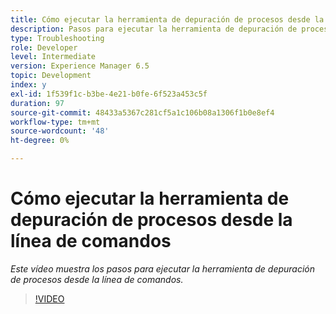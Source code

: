 ```yaml
---
title: Cómo ejecutar la herramienta de depuración de procesos desde la línea de comandos
description: Pasos para ejecutar la herramienta de depuración de procesos desde la línea de comandos para eliminar registros de la tabla Administrador de trabajos
type: Troubleshooting
role: Developer
level: Intermediate
version: Experience Manager 6.5
topic: Development
index: y
exl-id: 1f539f1c-b3be-4e21-b0fe-6f523a453c5f
duration: 97
source-git-commit: 48433a5367c281cf5a1c106b08a1306f1b0e8ef4
workflow-type: tm+mt
source-wordcount: '48'
ht-degree: 0%

---
```


# Cómo ejecutar la herramienta de depuración de procesos desde la línea de comandos

*Este vídeo muestra los pasos para ejecutar la herramienta de depuración de procesos desde la línea de comandos.*

>[!VIDEO](https://video.tv.adobe.com/v/3438370?quality=12&learn=on&captions=spa)
